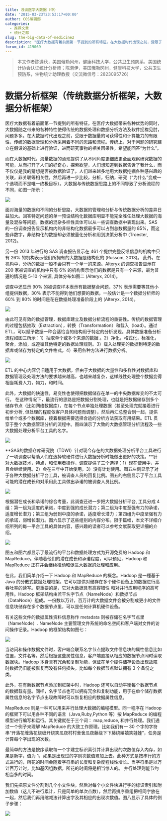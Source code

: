 ```yaml
---
title: 浅谈医学大数据（中）
date: '2015-03-23T23:53:17+00:00'
author: COS编辑部
categories:
  - 推荐文章
  - 统计之都
slug: the-big-data-of-medicine2
description: "医疗大数据有着前面第一节提到的所有特征。在大数据时代出现之前，受限于数据量的可获得性和计算能力的有限性，传统的数据管理和分析采用着不同的思路和流程。传统上，对于问题的研究建立在假设的基础上进行验证，进而研究事物的相关因果性，希望能回答“为什么”。而在大数据时代，海量数据的涌现提供了从不同角度更细致更全面观察研究数据的可能。"
forum_id: 419069
---
```


> 本文作者陈遵秋，美国俄勒冈州，健康科技大学，公共卫生预防系，美国统计协会认证统计分析师；陈漪伊，美国俄勒冈州，健康科技大学，公共卫生预防系，生物统计助理教授（交流微信号：2823095726）

# 数据分析框架（传统数据分析框架，大数据分析框架）

医疗大数据有着前面第一节提到的所有特征。在医疗大数据带来各种优势的同时，大数据随之带来的各种特性使得传统的数据处理和数据分析方法及软件捉襟见肘，问题多多。在大数据时代出现之前，受限于数据量的可获得性和计算能力的有限性，传统的数据管理和分析采用着不同的思路和流程。传统上，对于问题的研究建立在假设的基础上进行验证，进而研究事物的相关因果性，希望能回答“为什么”。

而在大数据时代，海量数据的涌现提供了从不同角度更细致更全面观察研究数据的可能，从而打开了人们的好奇心，探索欲望，人们想知道到数据告诉了我什么，而不仅仅是我的猜想是否被数据验证了。人们越来越多地用大数据挖掘各种感兴趣的关联，非关联等相关性，然后再进一步比较，分析，归纳，研究（“为什么”变成一个选项而不是唯一终极目标）。大数据与传统数据思路上的不同导致了分析流程的不同，如图一所示：

![](http://a.36krcnd.com/photo/2015/1e4a22a96aa4e3e8895da90b2205245a.jpg)

面对海量的数据和不同的分析思路，大数据的管理和分析与传统数据分析的差异日益加大。回答特定问题的单一预设结构化数据库明显不能完全胜任处理大数据的海量及混杂等问题。数据的混杂多样性具体可以从一些调查数据中表现出来。SAS 的一份调查报告显示机构内的非结构化数据最多可以占到总数据量的 85%，而这些非数字，非结构化的数据却必须被量化分析和用到决策分析中 (Troester, 2012)。

另一份 2013 年进行的 SAS 调查报告显示在 461 个提供完整反馈信息的机构中只有 26% 的机构表示他们所拥有的大数据是结构化的 (Russom, 2013)。 此外，在机构中，分析的数据一般不会只有一个单一的来源。Alteryx 的调查报告显示在 200 家被调查的机构中只有 6% 的机构表示他们的数据是只有一个来源，最为普遍的情况是 5-10 个来源, 具体分布如图二 (Alteryx, 2014)。

调查中还显示 90% 的被调查样本表示有数据整合问题，37% 表示需要等其他小组提供数据，30% 表示不能得到他们想要的数据，一般估计是一个数据分析师的 60% 到 80% 的时间是花在数据处理准备阶段上的 (Alteryx, 2014)。

![](http://a.36krcnd.com/photo/2015/38a80e3776e4e9974dd798eeceac7d41.png)

由此可见有效的数据管理，数据库建立及数据分析流程的重要性。传统的数据管理的过程包括抽取（Extraction），转换（Transformation）和载入（load）。通过 ETL，可以赋予数据一种合适恰当的结构用于特定的分析发现。具体数据准备分析流程如图三所示：1）抽取单个或多个来源的数据 。2）净化，格式化，标准化，聚合，添加，或遵循其他特定的数据处理规则。3）载入处理完的数据到特定的数据库或储存为特定的文件格式。4）采用各种方法进行数据分析。

![](http://a.36krcnd.com/photo/2015/e7c7aace3e9270bb8ef069e83514fa04.jpg)

ETL 的中心内容仍旧适用于大数据，但由于大数据的大量性和多样性对数据库和数据管理及处理方法的要求越来越高，也越来越复杂，这样线性处理整个数据变得相当耗费人力，物力，和时间。

此外，大数据的快速性，易变性也使得把数据储存在单一的中央数据库变的不太可行。 在这种情况下，最流行的思路是把数据分割处理，也就是把数据储存到多个储存节点（比如网络数据库），在每个节点单独处理数据（甚至处理完就接着进行初步分析, 但处理的程度依客户具体问题而调整），然后再汇总整合到一起，提供给单个或多个数据库，接着根据需要选择合适的分析方法获取有用结果。ETL 贯穿于整个大数据管理分析的流程中。图四演示了大致的大数据管理分析流程及一些大数据处理分析平台工具的名字。

![](http://a.36krcnd.com/photo/2015/14f9484f139df78c9ae14579919756de.png)

**SAS的数据仓库研究院（TDWI）针对现今存在的大数据处理分析平台工具进行了一项调查以帮助人们在选择软硬件进行大数据分析时能做出更好的决策。**针对大数据技术，特点，和使用者操作，调查提供了三个选择：1）现在使用中，并且会继续使用。2）会在三年中开始使用。3）没有计划使用。图五左侧显示了对于各种大数据分析平台工具，被调查人员的回复比例。图五的右侧显示了平台工具可能的潜在成长和对采用此工具做出承诺的被调查人员比例。

![](http://a.36krcnd.com/photo/2015/9a32dc0384221dd4b3eb638af41e32ee.png)

根据潜在成长和承诺的综合考量，此调查还进一步把大数据分析平台, 工具分成 4 组：第一组为适度的承诺，中度到强的成长潜力；第二组为中度至强有力的承诺，适度增长潜力；第三组为弱到中度的承诺，适度增长潜力；第四组为中度至强有力的承诺，弱增长潜力。图六显示了这些组别的内容分布。限于篇幅，本文不详细介绍所列的每一平台工具的具体内容，感兴趣的读者可以参考文献获取更详细的介绍。

![](http://a.36krcnd.com/photo/2015/1c50623e44695d8788b19ce1123364ce.png)

图五和图六都显示了最流行的平台和数据处理方式为开源免费的 Hadoop 和 MapReduce。伴随着他们的潜在成长和承诺程度，可以预见，Hadoop 和 MapReduce 正在并会继续推动和促进大数据的处理和应用。

在此，我们简单介绍一下 Hadoop 和 MapReduce 的概念。Hadoop 是一種基于 Java 的分散式数据处理框架。它可以提供对储存在多个硬件设备上的数据进行高吞吐率的读写。更重要的是，它对大数据具有高容错性 和对并行应用程序的高可用性。Hadoop 框架结构由若干名字节点（NameNode）和数据节点（DataNode）组成。一份数以万计，百万计的大数据文件会被分割成更小的文件信息块储存在多个数据节点里，可以是任何计算机硬件设备。

有关这些文件的数据属性资料信息称作 metadata 则被存储在名字节点里（NameNode）. NameNode 主要管理文件系统的命名空间和客户端对文件的访问操作记录。Hadoop 的框架结构如图七：

![](http://a.36krcnd.com/photo/2015/eacba18caf988119d9fb869f6762f7c4.png)

当访问和操作数据文件时，客户端会联系名字节点提取文件信息块的属性信息比如位置，文件名等。然后根据这些属性信息，客户端直接从相应的数据节点同时读取数据块。Hadoop 本身具有冗余和复制功能，保证在单个硬件储存设备出现故障时数据仍旧能被恢复而没有任何损失，比如每个数据节点默认拥有 3 个备份之类。

此外，在有新数据节点添加到框架中时，Hadoop 还可以自动平衡每个数据节点的数据载有量。同样，名字节点也可以拥有冗余和复制功能，用于在单个储存数据属性信息的名字节点出现故障时可以恢复相应的数据属性信息。

MapReduce 则是一种可以用来并行处理大数据的编程模型。同一程序在 Hadoop 的框架下可以用各种不同的语言（Java,Ruby,Python 等）按 MapReduce 的编程模型进行编写和运行。其关键就在于三个词： map,reduce, 和并行处理。我们通过一个例子来理解 MapReduce 的大致工作原理。比如我们有一 30 个字的字符串“开落花缠落花绕缠开绕笑瓜夜村村舍舍瓜夜藤绕下下藤绕嬉嬉笑娃娃”，任务是计算每个字出现的次数。

最简单的方法是按序读取每一个字建立标识索引并计算出现的次数值存入内存，如果是新字，值为 1，如果是出现过的字则次数值累加上去。此种方式是按串行的方式进行的，所花的时间会随着字符串的长度和复杂度程线性增长。当字符串是以万计百万计时，比如基因组数据，所花的时间将是相当惊人的。 并行处理则能节约相当多的时间。

我们先把原文件分割到几个小文件块，然后对每个小文件块进行字的标识索引和附加数值（这儿不进行累计，只是简单的单次点数），然后再排序重组把相同字放在一起，然后我们再用缩减法计算出字及其相应的出现次数值。图八显示了具体的例子步骤：

![](http://a.36krcnd.com/photo/2015/77dcafb08d73076061670127bdd42da7.png)
